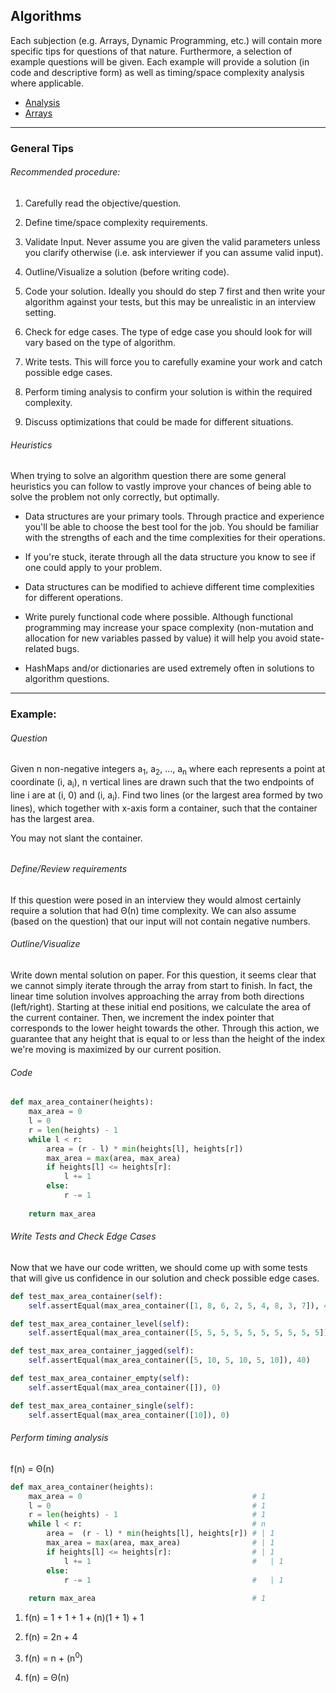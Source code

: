 ## Algorithms

Each subjection (e.g. Arrays, Dynamic Programming, etc.) will contain more specific tips for questions of that nature. Furthermore, a selection of example questions will be given. Each example will provide a solution (in code and descriptive form) as well as timing/space complexity analysis where applicable. 

* [Analysis](analysis)
* [Arrays](arrays)

---

### General Tips

###### Recommended procedure:

1. Carefully read the objective/question.

2. Define time/space complexity requirements.

3. Validate Input. Never assume you are given the valid parameters unless you clarify otherwise (i.e. ask interviewer if you can assume valid input).

4. Outline/Visualize a solution (before writing code).

5. Code your solution. Ideally you should do step 7 first and then write your algorithm against your tests, but this may be unrealistic in an interview setting.

6. Check for edge cases. The type of edge case you should look for will vary based on the type of algorithm. 

7. Write tests. This will force you to carefully examine your work and catch possible edge cases. 

8. Perform timing analysis to confirm your solution is within the required complexity.

9. Discuss optimizations that could be made for different situations.

###### Heuristics 

When trying to solve an algorithm question there are some general heuristics you can follow to vastly improve your chances
of being able to solve the problem not only correctly, but optimally. 

- Data structures are your primary tools. Through practice and experience you'll be able to choose the best tool for the job. You should be familiar with the strengths of each and the time complexities for their operations.  

- If you're stuck, iterate through all the data structure you know to see if one could apply to your problem.

- Data structures can be modified to achieve different time complexities for different operations.

- Write purely functional code where possible. Although functional programming may increase your space complexity (non-mutation and allocation for new variables passed by value) it will help you avoid state-related bugs.

- HashMaps and/or dictionaries are used extremely often in solutions to algorithm questions.

---

### Example:

###### Question

Given n non-negative integers a<sub>1</sub>, a<sub>2</sub>, ..., a<sub>n</sub> where each represents a point at coordinate (i, a<sub>i</sub>), n vertical lines are drawn such that the two endpoints of line i are at (i, 0) and (i, a<sub>i</sub>). Find two lines (or the largest area formed by two lines), which together with x-axis form a container, such that the container has the largest area.

You may not slant the container.

###### 

###### Define/Review requirements 

If this question were posed in an interview they would almost certainly require a solution that had &Theta;(n) time complexity.
We can also assume (based on the question) that our input will not contain negative numbers.

###### Outline/Visualize

Write down mental solution on paper. For this question, it seems clear that we cannot simply iterate through the array from start to finish. In fact, the linear time solution involves approaching the array from both directions (left/right). Starting at these initial end positions, we calculate the area of the current container. Then, we increment the index pointer that corresponds to the lower height towards the other. Through this action, we guarantee that any height that is equal to or less than the height of the index we're moving is maximized by our current position.

###### Code

```python
def max_area_container(heights):
    max_area = 0
    l = 0
    r = len(heights) - 1
    while l < r:
        area = (r - l) * min(heights[l], heights[r])
        max_area = max(area, max_area)
        if heights[l] <= heights[r]:
            l += 1
        else:
            r -= 1
    
    return max_area
```

###### Write Tests and Check Edge Cases

Now that we have our code written, we should come up with some tests that will give us confidence in our solution and check possible edge cases.

```python
def test_max_area_container(self):
    self.assertEqual(max_area_container([1, 8, 6, 2, 5, 4, 8, 3, 7]), 49)

def test_max_area_container_level(self):
    self.assertEqual(max_area_container([5, 5, 5, 5, 5, 5, 5, 5, 5, 5]), 45)

def test_max_area_container_jagged(self):
    self.assertEqual(max_area_container([5, 10, 5, 10, 5, 10]), 40)

def test_max_area_container_empty(self):
    self.assertEqual(max_area_container([]), 0)

def test_max_area_container_single(self):
    self.assertEqual(max_area_container([10]), 0)
```

###### Perform timing analysis

f(n) = &Theta;(n)

```python
def max_area_container(heights):
    max_area = 0                                      # 1
    l = 0                                             # 1
    r = len(heights) - 1                              # 1
    while l < r:                                      # n
        area =  (r - l) * min(heights[l], heights[r]) # | 1
        max_area = max(area, max_area)                # | 1
        if heights[l] <= heights[r]:                  # | 1
            l += 1                                    #   | 1
        else:
            r -= 1                                    #   | 1
  
    return max_area                                   # 1
```

1. f(n) = 1 + 1 + 1 + (n)(1 + 1) + 1

2. f(n) = 2n + 4

3. f(n) = n + (n<sup>0</sup>)

4. f(n) = &Theta;(n)
